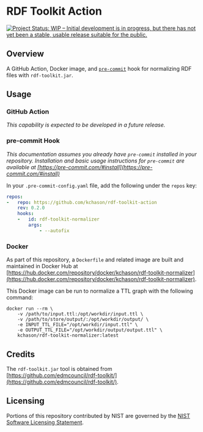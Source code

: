 # RDF Toolkit Action
<a href="https://www.repostatus.org/#wip"><img src="https://www.repostatus.org/badges/latest/wip.svg" alt="Project Status: WIP – Initial development is in progress, but there has not yet been a stable, usable release suitable for the public." /></a>

## Overview
A GitHub Action, Docker image, and [`pre-commit`](https://pre-commit.com/) hook for normalizing RDF files with `rdf-toolkit.jar`.

## Usage
### GitHub Action
_This capability is expected to be developed in a future release._

### pre-commit Hook
_This documentation assumes you already have `pre-commit` installed in your repository. Installation and basic usage instructions for `pre-commit` are available at [https://pre-commit.com/#install](https://pre-commit.com/#install)_

In your `.pre-commit-config.yaml` file, add the following under the `repos` key:

<!--
NOTE: When editing this YAML snippet, confirm the version lines up with the contents of setup.cfg.
-->
```yaml
repos:
-   repo: https://github.com/kchason/rdf-toolkit-action
    rev: 0.2.0
    hooks:
    -   id: rdf-toolkit-normalizer
        args:
            - --autofix
```

### Docker
As part of this repository, a `Dockerfile` and related image are built and maintained in Docker Hub at [https://hub.docker.com/repository/docker/kchason/rdf-toolkit-normalizer](https://hub.docker.com/repository/docker/kchason/rdf-toolkit-normalizer).

This Docker image can be run to normalize a TTL graph with the following command:
```shell
docker run --rm \
    -v /path/to/input.ttl:/opt/workdir/input.ttl \
    -v /path/to/store/output/:/opt/workdir/output/ \
    -e INPUT_TTL_FILE="/opt/workdir/input.ttl" \
    -e OUTPUT_TTL_FILE="/opt/workdir/output/output.ttl" \
    kchason/rdf-toolkit-normalizer:latest
```

## Credits
The `rdf-toolkit.jar` tool is obtained from [https://github.com/edmcouncil/rdf-toolkit/](https://github.com/edmcouncil/rdf-toolkit/).


## Licensing

Portions of this repository contributed by NIST are governed by the [NIST Software Licensing Statement](THIRD_PARTY_LICENSES.md#nist-software-licensing-statement).
